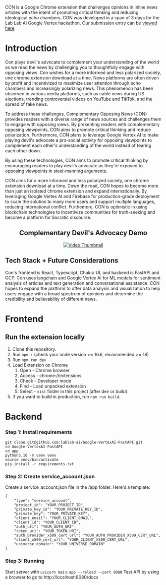 CON is a Google Chrome extension that challenges opinions in inline news articles with the intent of promoting critical thinking and reducing ideological echo chambers. CON was developed in a span of 3 days for the Lab Lab Ai Google Vertex hackathon. Our submission entry can be [viewed here](https://lablab.ai/event/google-vertex-ai-hackathon/leapmind/complementary-opposing-views-con) 
  

# Introduction
Con plays devil's advocate to complement your understanding of the world as we read the news by challenging you to thoughtfully engage with opposing views. Con wishes for a more informed and less polarized society, one chrome extension download at a time.
News platforms are often driven by profit and incentivized to maximize user attention through echo chambers and increasingly polarizing news. This phenomenon has been observed in various media platforms, such as cable news during US elections, trending controversial videos on YouTube and TikTok, and the spread of fake news.

To address these challenges, Complementary Opposing News (CON) provides readers with a diverse range of news sources and challenges them to engage with opposing views. By presenting readers with complementary opposing viewpoints, CON aims to promote critical thinking and reduce polarization. Furthermore, CON plans to leverage Google Vertex AI to make playing devil's advocate a pro-social activity for opposing viewpoints to complement each other's understanding of the world instead of tearing each other down.

By using these technologies, CON aims to promote critical thinking by encouraging readers to play devil's advocate as they're exposed to opposing viewpoints in steel-manning arguments.

CON aims for a more informed and less polarized society, one chrome extension download at a time.
Down the road, CON hopes to become more than just an isolated chrome extension and expand internationally. By leveraging Google Vertex AI and Firebase for production-grade deployment to scale the solution to many more users and support multiple languages, reducing international conflict. 
Furthemore, CON is optimistic in using blockchain technologies  to incentivize communities for truth-seeking and become a platform for Socratic discourse.

<h2 align="center">Complementary Devil's Advocacy Demo</h2>
<p align="center">
  <a href="https://www.youtube.com/watch?v=KAqrvcHo2Bw">
    <img src="https://img.youtube.com/vi/KAqrvcHo2Bw/0.jpg" alt="Video Thumbnail">
  </a>
</p>

## Tech Stack + Future Considerations
Con's frontend is React, Typescript, Chakra UI, and backend is FastAPI and GCP. Con uses langchain and Google Vertex AI for ML models for sentiment analysis of articles and text generation and conversational assistance. 
CON hopes to expand the platform to offer data analysis and visualization to help users engage with a broad spectrum of opinions and determine the credibility and believability of different news.

# Frontend

## Run the extension locally

1. Clone this repository.
2. Run `npm i` (check your node version >= 16.6, recommended >= 18)
4. Run `npm run dev`
5. Load Extension on Chrome
   1. Open - Chrome browser
   2. Access - chrome://extensions
   3. Check - Developer mode
   4. Find - Load unpacked extension
   5. Select - `dist` folder in this project (after dev or build)
6. If you want to build in production, run `npm run build`.

# Backend 

### Step 1: Install requirements

```
git clone git@github.com:lablab-ai/Google-VertexAI-FastAPI.git
cd Google-VertexAI-FastAPI
cd app
python3.10 -m venv venv
source venv/bin/activate
pip install -r requirements.txt
```

### Step 2: Create service_account.json

Create a service_account.json file in the /app folder. Here's a template:

```
{
    "type": "service_account",
    "project_id": "YOUR_PROJECT_ID",
    "private_key_id": "YOUR_PRIVATE_KEY_ID",
    "private_key": "YOUR_PRIVATE_KEY",
    "client_email": "YOUR_CLIENT_EMAIL",
    "client_id": "YOUR_CLIENT_ID",
    "auth_uri": "YOUR_AUTH_URI",
    "token_uri": "YOUR_TOKEN_URI",
    "auth_provider_x509_cert_url": "YOUR_AUTH_PROVIDER_X509_CERT_URL",
    "client_x509_cert_url": "YOUR_CLIENT_X509_CERT_URL",
    "universe_domain": "YOUR_UNIVERSE_DOMAIN"
}
```

### Step 3: Running

Start server with `uvicorn main:app --reload --port 8080`
Test API by using a browser to go to http://localhost:8080/docs



